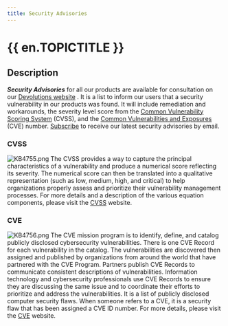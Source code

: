 ```yaml
---
title: Security Advisories
---
```

# {{ en.TOPICTITLE }} 
## Description 
***Security Advisories*** for all our products are available for consultation on our [Devolutions website](https://devolutions.net/security/advisories) . It is a list to inform our users that a security vulnerability in our products was found. It will include remediation and workarounds, the severity level score from the [Common Vulnerability Scoring System](https://www.first.org/cvss/) (CVSS), and the [Common Vulnerabilities and Exposures](https://cve.mitre.org/index.html) (CVE) number. [Subscribe](https://devolutions.net/security/advisories) to receive our latest security advisories by email. 
### CVSS 
![KB4755.png](/img/en/kb/KB4755.png) 
The CVSS provides a way to capture the principal characteristics of a vulnerability and produce a numerical score reflecting its severity. The numerical score can then be translated into a qualitative representation (such as low, medium, high, and critical) to help organizations properly assess and prioritize their vulnerability management processes. 
For more details and a description of the various equation components, please visit the [CVSS](https://www.first.org/cvss/) website. 
### CVE 
![KB4756.png](/img/en/kb/KB4756.png) 
The CVE mission program is to identify, define, and catalog publicly disclosed cybersecurity vulnerabilities. There is one CVE Record for each vulnerability in the catalog. The vulnerabilities are discovered then assigned and published by organizations from around the world that have partnered with the CVE Program. Partners publish CVE Records to communicate consistent descriptions of vulnerabilities. Information technology and cybersecurity professionals use CVE Records to ensure they are discussing the same issue and to coordinate their efforts to prioritize and address the vulnerabilities. It is a list of publicly disclosed computer security flaws. When someone refers to a CVE, it is a security flaw that has been assigned a CVE ID number. 
For more details, please visit the [CVE](https://cve.mitre.org/) website. 

